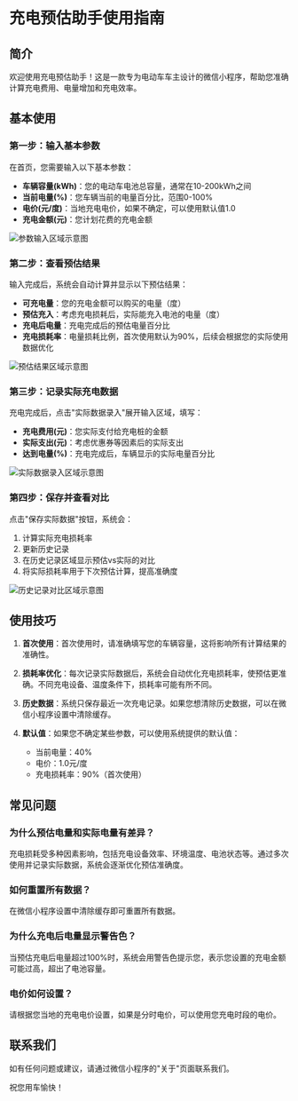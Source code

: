 # 充电预估助手使用指南

## 简介

欢迎使用充电预估助手！这是一款专为电动车车主设计的微信小程序，帮助您准确计算充电费用、电量增加和充电效率。

## 基本使用

### 第一步：输入基本参数

在首页，您需要输入以下基本参数：

- **车辆容量(kWh)**：您的电动车电池总容量，通常在10-200kWh之间
- **当前电量(%)**：您车辆当前的电量百分比，范围0-100%
- **电价(元/度)**：当地充电电价，如果不确定，可以使用默认值1.0
- **充电金额(元)**：您计划花费的充电金额

![参数输入区域示意图](../images/input_section.png)

### 第二步：查看预估结果

输入完成后，系统会自动计算并显示以下预估结果：

- **可充电量**：您的充电金额可以购买的电量（度）
- **预估充入**：考虑充电损耗后，实际能充入电池的电量（度）
- **充电后电量**：充电完成后的预估电量百分比
- **充电损耗率**：电量损耗比例，首次使用默认为90%，后续会根据您的实际使用数据优化

![预估结果区域示意图](../images/result_section.png)

### 第三步：记录实际充电数据

充电完成后，点击"实际数据录入"展开输入区域，填写：

- **充电费用(元)**：您实际支付给充电桩的金额
- **实际支出(元)**：考虑优惠券等因素后的实际支出
- **达到电量(%)**：充电完成后，车辆显示的实际电量百分比

![实际数据录入区域示意图](../images/actual_section.png)

### 第四步：保存并查看对比

点击"保存实际数据"按钮，系统会：

1. 计算实际充电损耗率
2. 更新历史记录
3. 在历史记录区域显示预估vs实际的对比
4. 将实际损耗率用于下次预估计算，提高准确度

![历史记录对比区域示意图](../images/history_section.png)

## 使用技巧

1. **首次使用**：首次使用时，请准确填写您的车辆容量，这将影响所有计算结果的准确性。

2. **损耗率优化**：每次记录实际数据后，系统会自动优化充电损耗率，使预估更准确。不同充电设备、温度条件下，损耗率可能有所不同。

3. **历史数据**：系统只保存最近一次充电记录。如果您想清除历史数据，可以在微信小程序设置中清除缓存。

4. **默认值**：如果您不确定某些参数，可以使用系统提供的默认值：
   - 当前电量：40%
   - 电价：1.0元/度
   - 充电损耗率：90%（首次使用）

## 常见问题

### 为什么预估电量和实际电量有差异？

充电损耗受多种因素影响，包括充电设备效率、环境温度、电池状态等。通过多次使用并记录实际数据，系统会逐渐优化预估准确度。

### 如何重置所有数据？

在微信小程序设置中清除缓存即可重置所有数据。

### 为什么充电后电量显示警告色？

当预估充电后电量超过100%时，系统会用警告色提示您，表示您设置的充电金额可能过高，超出了电池容量。

### 电价如何设置？

请根据您当地的充电电价设置，如果是分时电价，可以使用您充电时段的电价。

## 联系我们

如有任何问题或建议，请通过微信小程序的"关于"页面联系我们。

祝您用车愉快！
